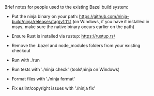 Brief notes for people used to the existing Bazel build system:

- Put the ninja binary on your path: https://github.com/ninja-build/ninja/releases/tag/v1.11.1
  (on Windows, if you have it installed in msys, make sure the native binary occurs earlier on the path)
- Ensure Rust is installed via rustup: https://rustup.rs/
- Remove the .bazel and node_modules folders from your existing checkout

- Run with ./run
- Run tests with './ninja check' (tools\ninja on Windows)
- Format files with './ninja format'
- Fix eslint/copyright issues with './ninja fix'
